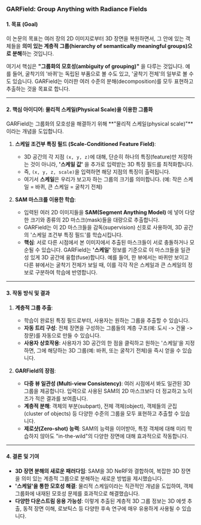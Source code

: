 ### GARField: Group Anything with Radiance Fields 

#### **1. 목표 (Goal)**

이 논문의 목표는 여러 장의 2D 이미지로부터 3D 장면을 복원하면서, 그 안에 있는 객체들을 **의미 있는 계층적 그룹(hierarchy of semantically meaningful groups)으로 분해**하는 것입니다.

여기서 핵심은 **"그룹화의 모호성(ambiguity of grouping)"** 을 다루는 것입니다. 예를 들어, 굴착기의 '바퀴'는 독립된 부품으로 볼 수도 있고, '굴착기 전체'의 일부로 볼 수도 있습니다. GARField는 이러한 여러 수준의 분해(decomposition)를 모두 표현하고 추출하는 것을 목표로 합니다.

---

#### **2. 핵심 아이디어: 물리적 스케일(Physical Scale)을 이용한 그룹화**

GARField는 그룹화의 모호성을 해결하기 위해 **"물리적 스케일(physical scale)"**이라는 개념을 도입합니다.

1.  **스케일 조건부 특징 필드 (Scale-Conditioned Feature Field)**:
    *   3D 공간의 각 지점 `(x, y, z)`에 대해, 단순히 하나의 특징(feature)만 저장하는 것이 아니라, **'스케일 값'** 을 추가로 입력받는 3D 특징 필드를 최적화합니다.
    *   즉, `(x, y, z, scale)`을 입력하면 해당 지점의 특징이 출력됩니다.
    *   여기서 **스케일**은 우리가 보고자 하는 그룹의 크기를 의미합니다. (예: 작은 스케일 = 바퀴, 큰 스케일 = 굴착기 전체)

2.  **SAM 마스크를 이용한 학습**:
    *   입력된 여러 2D 이미지들을 **SAM(Segment Anything Model)** 에 넣어 다양한 크기와 종류의 2D 마스크(mask)들을 대량으로 추출합니다.
    *   GARField는 이 2D 마스크들을 감독(supervision) 신호로 사용하여, 3D 공간의 '스케일 조건부 특징 필드'를 학습시킵니다.
    *   **핵심**: 서로 다른 시점에서 본 이미지에서 추출된 마스크들이 서로 충돌하거나 모순될 수 있습니다. GARField는 **'스케일'** 정보를 기준으로 이 마스크들을 일관성 있게 3D 공간에 융합(fuse)합니다. 예를 들어, 한 뷰에서는 바퀴만 보이고 다른 뷰에서는 굴착기 전체가 보일 때, 이를 각각 작은 스케일과 큰 스케일의 정보로 구분하여 학습에 반영합니다.

---

#### **3. 작동 방식 및 결과**

1.  **계층적 그룹 추출**:
    *   학습이 완료된 특징 필드로부터, 사용자는 원하는 그룹을 추출할 수 있습니다.
    *   **자동 트리 구성**: 전체 장면을 구성하는 그룹들의 계층 구조(예: 도시 -> 건물 -> 창문)를 자동으로 만들 수 있습니다.
    *   **사용자 상호작용**: 사용자가 3D 공간의 한 점을 클릭하고 원하는 '스케일'을 지정하면, 그에 해당하는 3D 그룹(예: 바퀴, 또는 굴착기 전체)을 즉시 얻을 수 있습니다.

2.  **GARField의 장점**:
    *   **다중 뷰 일관성 (Multi-view Consistency)**: 여러 시점에서 봐도 일관된 3D 그룹을 제공합니다. 입력으로 사용된 SAM의 2D 마스크보다 더 정교하고 노이즈가 적은 결과를 보여줍니다.
    *   **계층적 분해**: 객체의 부분(subpart), 전체 객체(object), 객체들의 군집(cluster of objects) 등 다양한 수준의 그룹을 모두 표현하고 추출할 수 있습니다.
    *   **제로샷(Zero-shot) 능력**: SAM의 능력을 이어받아, 특정 객체에 대해 미리 학습하지 않아도 "in-the-wild"의 다양한 장면에 대해 효과적으로 작동합니다.

---

#### **4. 결론 및 기여**

*   **3D 장면 분해의 새로운 패러다임**: SAM을 3D NeRF와 결합하여, 복잡한 3D 장면을 의미 있는 계층적 그룹으로 분해하는 새로운 방법을 제시했습니다.
*   **'스케일'을 통한 모호성 해결**: 물리적 스케일이라는 직관적인 개념을 도입하여, 객체 그룹화에 내재된 모호성 문제를 효과적으로 해결했습니다.
*   **다양한 다운스트림 응용 가능성**: 이렇게 추출된 계층적 3D 그룹 정보는 3D 에셋 추출, 동적 장면 이해, 로보틱스 등 다양한 후속 연구에 매우 유용하게 사용될 수 있습니다.